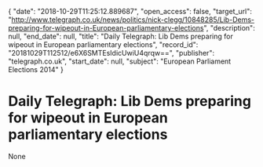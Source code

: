 {
  "date": "2018-10-29T11:25:12.889687", 
  "open_access": false, 
  "target_url": "http://www.telegraph.co.uk/news/politics/nick-clegg/10848285/Lib-Dems-preparing-for-wipeout-in-European-parliamentary-elections", 
  "description": null, 
  "end_date": null, 
  "title": "Daily Telegraph: Lib Dems preparing for wipeout in European parliamentary elections", 
  "record_id": "20181029T112512/e6X6SMTEsIdicUwiU4qrqw==", 
  "publisher": "telegraph.co.uk", 
  "start_date": null, 
  "subject": "European Parliament Elections 2014"
}

# Daily Telegraph: Lib Dems preparing for wipeout in European parliamentary elections

None